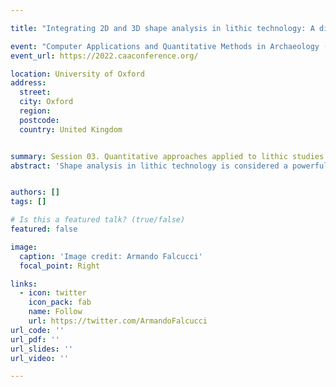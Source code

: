 ```yaml
---

title: "Integrating 2D and 3D shape analysis in lithic technology: A discussion around a case study and future research perspectives"

event: "Computer Applications and Quantitative Methods in Archaeology (CAA), 2022"
event_url: https://2022.caaconference.org/

location: University of Oxford
address:
  street:
  city: Oxford
  region:
  postcode:
  country: United Kingdom


summary: Session 03. Quantitative approaches applied to lithic studies
abstract: 'Shape analysis in lithic technology is considered a powerful tool to better frame past human behaviour in relation to stone tool manufacture, modification, and use. Despite that, geometric morphometrics is a routinary methodological approach only in a few academic institutions and several well-known Palaeolithic technocomplexes lack of such promising studies. The rarity of shape quantitative approaches is remarkable in the case of European Early Upper Palaeolithic assemblages, which are characterized by a sharp increase in the production of projectile tools, compared to the Middle Palaeolithic. The raising affordability of 3D structured light and laser scanners, coupled with the increased number of researchers willing to share open access repositories, scripts for multivariate statistical analysis, and software packages might in turn represent a turning point. In this framework, 3D applications are usually regarded as more powerful than 2D outline studies because allow to capture the complete, three-dimensional shape of a lithic artifact. Nevertheless, few studies have tried to combine the two approaches to answer specific questions or designed workflows that take into account precise aspects of stone tool variability. In order to address these interrelated problems, I recently developed a 3D scanning protocol relying on micro-computed tomography in collaboration with two colleagues from the University of Tübingen that allowed us to scan several hundreds of small-sized stone tools from a well-known Protoaurignacian site in southern Europe. These scans are available in an open access repository on Zenodo (https://doi.org/10.5281/zenodo.6362150). Taking advantage of this new 3D scanning protocol and open-source software (e.g., Wishkerman and Hamilton 2018; Herzlinger and Grosman 2018), I explored the variability of a large sample of Protoaurignacian tools to assess the selection and modification of bladelets, which had previously been studied using discreet attributes and linear measurements only (Falcucci et al. 2018). In this upcoming study, the 3D geometric morphometric approach was complemented by the 2D analysis of tools’ cross-section outlines using Elliptic Fourier Analysis after the 3D artifacts’ segmentation. Furthermore, I explored the relation between the identified 2D and 3D shape features and other quantitative measurements digitally computed (e.g., 3D volume and mean retouch angles) using multiple regression models and discriminant functional analysis. The identification of multidimensional features characteristic of specific tool types enabled to define the most effective strategy for the ongoing use-wear and experimental analysis of this assemblage. In this paper, I will critically assess the applicability of the different methods employed and I will thus propose a strategy to effectively integrate the amount of data that can be collected from 3D models in relation to specific research-driven questions. I hope that this contribution will emphasize the merits of conducting more integrated studies in lithic technology and stimulate future collaborative research to address some of the existing limitations.'


authors: []
tags: []

# Is this a featured talk? (true/false)
featured: false

image:
  caption: 'Image credit: Armando Falcucci'
  focal_point: Right

links:
  - icon: twitter
    icon_pack: fab
    name: Follow
    url: https://twitter.com/ArmandoFalcucci
url_code: ''
url_pdf: ''
url_slides: ''
url_video: ''

---
```


